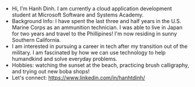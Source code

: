 - Hi, I’m Hanh Dinh. I am currently a cloud application development student at Microsoft Software and Systems Academy.
- Background Info: I have spent the last three and half years in the U.S. Marine Corps as an ammunition technician. I was able to live in Japan for two years and travel to the    Phillipines! I'm now residing in sunny Southern California.
- I am interested in pursuing a career in tech after my transition out of the military. I am fascinated by how we can use technology to help humandkind and solve everyday problems.
- Hobbies: watching the sunset at the beach, practicing brush calligraphy, and trying out new boba shops!
- Let's connect: https://www.linkedin.com/in/hanhtdinh/


